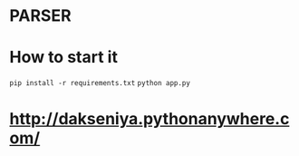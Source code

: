 # PARSER
# How to start it
```pip install -r requirements.txt```
```python app.py```
# http://dakseniya.pythonanywhere.com/
